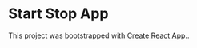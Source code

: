 # Start Stop App

This project was bootstrapped with [Create React App](https://github.com/facebook/create-react-app)..